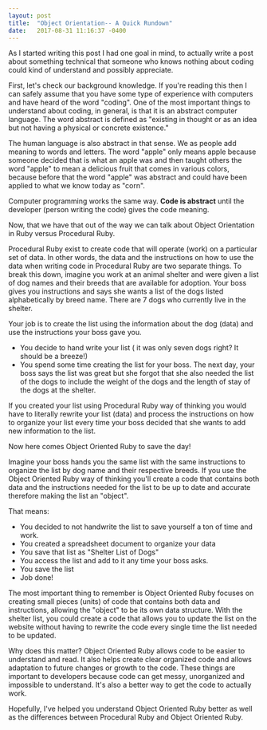 ```yaml
---
layout: post
title:  "Object Orientation-- A Quick Rundown"
date:   2017-08-31 11:16:37 -0400
---
```



As I started writing this post I had one goal in mind, to actually write a post about something technical that someone who knows nothing about coding could kind of understand and possibly appreciate.

First, let's check our background knowledge. If you're reading this then I can safely assume that you have some type of experience with computers and have heard of the word "coding". One of the most important things to understand about coding, in general, is that it is an abstract computer language. The word abstract is defined as "existing in thought or as an idea but not having a physical or concrete existence."

The human language is also abstract in that sense. We as people add meaning to words and letters. The word "apple" only means apple because someone decided that is what an apple was and then taught others the word "apple" to mean a delicious fruit that comes in various colors, because before that the word "apple" was abstract and could have been applied to what we know today as "corn". 

Computer programming works the same way. **Code is abstract** until the developer (person writing the code) gives the code meaning. 

Now, that we have that out of the way we can talk about Object Orientation in Ruby versus Procedural Ruby. 

Procedural Ruby exist to create code that will operate (work) on a particular set of data. In other words, the data and the instructions on how to use the data when writing code in Procedural Ruby are two separate things. To break this down, imagine you work at an animal shelter and were given a list of dog names and their breeds that are available for adoption. Your boss gives you instructions and says she wants a list of the dogs listed alphabetically by breed name. There are 7 dogs who currently live in the shelter.

Your job is to create the list using the information about the dog (data) and use the instructions your boss gave you. 
* You decide to hand write your list ( it was only seven dogs right? It should be a breeze!) 
* You spend some time creating the list for your boss. 
The next day, your boss says the list was great but she forgot that she also needed the list of the dogs to include the weight of the dogs and the length of stay of the dogs at the shelter. 

If you created your list using Procedural Ruby way of thinking you would have to literally rewrite your list (data) and process the instructions on how to organize your list every time your boss decided that she wants to add new information to the list.

Now here comes Object Oriented Ruby to save the day!

Imagine your boss hands you the same list with the same instructions to organize the list by dog name and their respective breeds. If you use the Object Oriented Ruby way of thinking you'll create a code that contains both data and the instructions needed for the list to be up to date and accurate therefore making the list an "object". 

That means: 
* You decided to not handwrite the list to save yourself a ton of time and work.
* You created a spreadsheet document to organize your data
* You save that list as "Shelter List of Dogs"
* You access the list and add to it any time your boss asks. 
* You save the list 
* Job done!

The most important thing to remember is Object Oriented Ruby focuses on creating small pieces (units) of code that contains both data and instructions, allowing the "object" to be its own data structure. With the shelter list, you could create a code that allows you to update the list on the website without having to rewrite the code every single time the list needed to be updated.

Why does this matter? Object Oriented Ruby allows code to be easier to understand and read. It also helps create clear organized code and allows adaptation to future changes or growth to the code.  These things are important to developers because code can get messy, unorganized and impossible to understand. It's also a better way to get the code to actually work. 

Hopefully, I've helped you understand Object Oriented Ruby better as well as the differences between Procedural Ruby and Object Oriented Ruby. 
